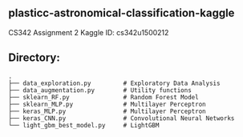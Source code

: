 ## plasticc-astronomical-classification-kaggle

CS342 Assignment 2
Kaggle ID: cs342u1500212

## Directory:

    .
    ├── data_exploration.py         # Exploratory Data Analysis
    ├── data_augmentation.py        # Utility functions
    ├── sklearn_RF.py               # Random Forest Model
    ├── sklearn_MLP.py              # Multilayer Perceptron
    ├── keras_MLP.py                # Multilayer Perceptron
    ├── keras_CNN.py                # Convolutional Neural Networks
    └── light_gbm_best_model.py     # LightGBM
